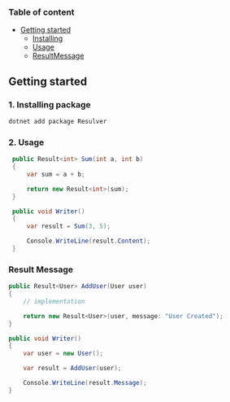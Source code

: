 ### Table of content
- [Getting started](#getting-started)
    - [Installing](#1-Installing-package)
    - [Usage](#2-Usage)
    - [ResultMessage](#Result-Message)


## Getting started
### 1. Installing package
  ```bash
  dotnet add package Resulver
  ```

### 2. Usage
   ```csharp
    public Result<int> Sum(int a, int b)
    {
        var sum = a + b;

        return new Result<int>(sum);
    }

    public void Writer()
    {
        var result = Sum(3, 5);

        Console.WriteLine(result.Content);
    } 
   ```

### Result Message
```csharp
public Result<User> AddUser(User user)
{
    // implementation

    return new Result<User>(user, message: "User Created");
}

public void Writer()
{
    var user = new User();

    var result = AddUser(user);

    Console.WriteLine(result.Message);
}
```
